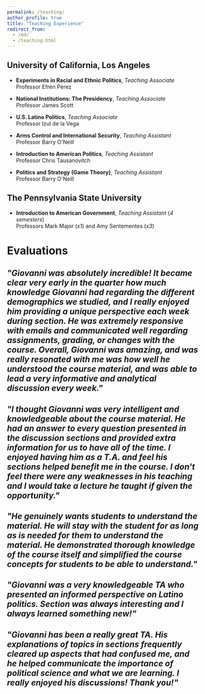 ```yaml
---
permalink: /teaching/
author_profile: true
title: "Teaching Experience"
redirect_from: 
  - /md/
  - /teaching.html
---
```


## University of California, Los Angeles
* **Experiments in Racial and Ethnic Politics**, *Teaching Associate*  
Professor Efrén Pérez

* **National Institutions: The Presidency**, *Teaching Associate*  
Professor James Scott

* **U.S. Latino Politics**, *Teaching Associate*  
Professor Izul de la Vega

* **Arms Control and International Security**, *Teaching Assistant*  
Professor Barry O'Neill

* **Introduction to American Politics**, *Teaching Assistant*  
Professor Chris Tausanovitch

* **Politics and Strategy (Game Theory)**, *Teaching Assistant*  
Professor Barry O'Neill

## The Pennsylvania State University
* **Introduction to American Government**, *Teaching Assistant* (*4 semesters*)  
Professors Mark Major (*x1*) and Amy Sentementes (*x3*)

# Evaluations

## *"Giovanni was absolutely incredible! It became clear very early in the quarter how much knowledge Giovanni had regarding the different demographics we studied, and I really enjoyed him providing a unique perspective each week during section. He was extremely responsive with emails and communicated well regarding assignments, grading, or changes with the course. Overall, Giovanni was amazing, and was really resonated with me was how well he understood the course material, and was able to lead a very informative and analytical discussion every week."*

## *"I thought Giovanni was very intelligent and knowledgeable about the course material. He had an answer to every question presented in the discussion sections and provided extra information for us to have all of the time. I enjoyed having him as a T.A. and feel his sections helped benefit me in the course. I don't feel there were any weaknesses in his teaching and I would take a lecture he taught if given the opportunity."*

## *"He genuinely wants students to understand the material. He will stay with the student for as long as is needed for them to understand the material. He demonstrated thorough knowledge of the course itself and simplified the course concepts for students to be able to understand."*

## *"Giovanni was a very knowledgeable TA who presented an informed perspective on Latino politics. Section was always interesting and I always learned something new!"*

## *"Giovanni has been a really great TA. His explanations of topics in sections frequently cleared up aspects that had confused me, and he helped communicate the importance of political science and what we are learning. I really enjoyed his discussions! Thank you!"*

